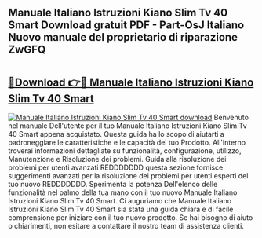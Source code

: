 ## Manuale Italiano Istruzioni Kiano Slim Tv 40 Smart Download gratuit PDF - Part-OsJ Italiano Nuovo manuale del proprietario di riparazione ZwGFQ

# <h2><a href="http://dfdxxdc.blite.top/?on=Manuale+Italiano+Istruzioni+Kiano+Slim+Tv+40+Smart">🔗Download 👉🔴 Manuale Italiano Istruzioni Kiano Slim Tv 40 Smart</a></h2>

[![Manuale Italiano Istruzioni Kiano Slim Tv 40 Smart download](https://i.imgur.com/lujVjoI.png)](http://dfdxxdc.blite.top/?on=Manuale+Italiano+Istruzioni+Kiano+Slim+Tv+40+Smart)
Benvenuto nel manuale Dell'utente per il tuo Manuale Italiano Istruzioni Kiano Slim Tv 40 Smart appena acquistato. Questa guida ha lo scopo di aiutarti a padroneggiare le caratteristiche e le capacità del tuo Prodotto. All'interno troverai informazioni dettagliate su funzionalità, configurazione, utilizzo, Manutenzione e Risoluzione dei problemi. Guida alla risoluzione dei problemi per utenti avanzati REDDDDDDD questa sezione fornisce suggerimenti avanzati per la risoluzione dei problemi per utenti esperti del tuo nuovo REDDDDDDD. Sperimenta la potenza Dell'elenco delle funzionalità nel palmo della tua mano con il tuo nuovo Manuale Italiano Istruzioni Kiano Slim Tv 40 Smart. Ci auguriamo che Manuale Italiano Istruzioni Kiano Slim Tv 40 Smart sia stata una guida chiara e di facile comprensione per iniziare con il tuo nuovo prodotto. Se hai bisogno di aiuto o chiarimenti, non esitare a contattare il nostro team di assistenza clienti.

